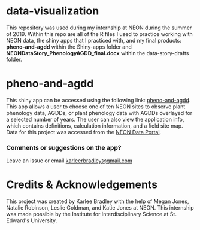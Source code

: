 # data-visualization

This repository was used during my internship at NEON during the summer of 2019. Within this repo are all of the R files I used to practice working with NEON data, the shiny apps that I practiced with, and my final products: 
**pheno-and-agdd** within the Shiny-apps folder and **NEONDataStory_PhenologyAGDD_final.docx** within the data-story-drafts folder.

# pheno-and-agdd

This shiny app can be accessed using the following link: [pheno-and-agdd](https://kbradle1.shinyapps.io/pheno-and-agdd/).
This app allows a user to choose one of ten NEON sites to observe plant phenology data, AGDDs, or plant phenology data with AGDDs overlayed for a selected number of years.
The user can also view the application info, which contains definitions, calculation information, and a field site map.
Data for this project was accessed from the [NEON Data Portal](https://data.neonscience.org/home).

### Comments or suggestions on the app?

Leave an issue or email karleerbradley@gmail.com

# Credits & Acknowledgements

This project was created by Karlee Bradley with the help of Megan Jones, Natalie Robinson, Leslie Goldman, and Katie Jones at NEON. 
This internship was made possible by the Institute for Interdisciplinary Science at St. Edward's University.
